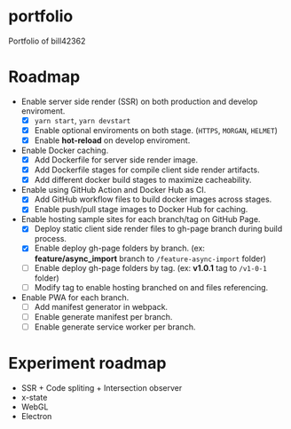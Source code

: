 # portfolio
Portfolio of bill42362

# Roadmap
* Enable server side render (SSR) on both production and develop enviroment.
  - [x] `yarn start`, `yarn devstart`
  - [x] Enable optional enviroments on both stage. (`HTTPS`, `MORGAN`, `HELMET`)
  - [x] Enable **hot-reload** on develop enviroment.
* Enable Docker caching.
  - [x] Add Dockerfile for server side render image.
  - [x] Add Dockerfile stages for compile client side  render artifacts.
  - [x] Add different docker build stages to maximize cacheability.
* Enable using GitHub Action and Docker Hub as CI.
  - [x] Add GitHub workflow files to build docker images across stages.
  - [x] Enable push/pull stage images to Docker Hub for caching.
* Enable hosting sample sites for each branch/tag on GitHub Page.
  - [x] Deploy static client side render files to gh-page branch during build process.
  - [x] Enable deploy gh-page folders by branch. (ex: **feature/async_import** branch to `/feature-async-import` folder)
  - [ ] Enable deploy gh-page folders by tag. (ex: **v1.0.1** tag to `/v1-0-1` folder)
  - [ ] Modify <base> tag to enable hosting branched on and files referencing.
* Enable PWA for each branch.
  - [ ] Add manifest generator in webpack.
  - [ ] Enable generate manifest per branch.
  - [ ] Enable generate service worker per branch.

# Experiment roadmap
* SSR + Code spliting + Intersection observer
* x-state
* WebGL
* Electron
